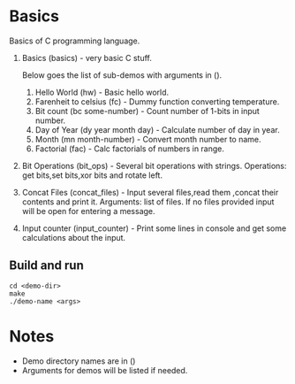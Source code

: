 # Basics

Basics of C programming language. 

1. Basics (basics) - very basic C stuff.

   Below goes the list of sub-demos with arguments in ().
   1. Hello World (hw) - Basic hello world.
   2. Farenheit to celsius (fc) - Dummy function converting temperature.
   3. Bit count (bc some-number) - Count number of 1-bits in input number.
   4. Day of Year (dy year month day) - Calculate number of day in year.
   5. Month (mn month-number) - Convert month number to name.
   6. Factorial (fac) - Calc factorials of numbers in range.

2. Bit Operations (bit_ops) - Several bit operations with strings. Operations: get bits,set bits,xor bits and rotate left.  
3. Concat Files (concat_files)  - Input several files,read them ,concat their contents and print it.
   Arguments: list of files. If no files provided input will be open for entering a message.
4. Input counter (input_counter) - Print some lines in console and get some calculations about the input.


## Build and run
```
cd <demo-dir>
make 
./demo-name <args>
```

# Notes
- Demo directory names are in ()
- Arguments for demos will be listed if needed.